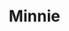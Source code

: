 ---
title: Minnie
date: 
draft: false

# descripcion
description : Maripositas pegadas con nácar chico

materials: Plata 925

color: Plateado

dimensions: 0,7cm

code: 01-04-0105

type: "Aros"

categories: []

price: $5.320,00

price_eftvo: $4.520,00

# Images
# first image will be shown in the product page
images:
  # - image: "images/path_to_image"
  # La ubicacion de las imagenes es imagenes/Aros/Aros.Piedras/01-04-0105-minnie
  - image: "./images/aros/piedras/01-04-0105-maripositas-pegadas-con-nacar-chico_a.jpeg"
  - image: "./images/aros/piedras/01-04-0105-maripositas-pegadas-con-nacar-chico_b.jpeg"
---